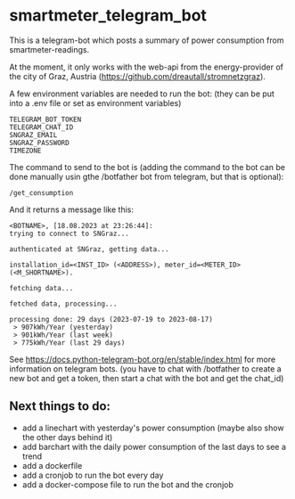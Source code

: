 # smartmeter_telegram_bot
This is a telegram-bot which posts a summary of power consumption from smartmeter-readings.

At the moment, it only works with the web-api from the energy-provider of the city of Graz, Austria (https://github.com/dreautall/stromnetzgraz).

A few environment variables are needed to run the bot:
(they can be put into a .env file or set as environment variables)
```
TELEGRAM_BOT_TOKEN 
TELEGRAM_CHAT_ID 
SNGRAZ_EMAIL
SNGRAZ_PASSWORD 
TIMEZONE 
```

The command to send to the bot is (adding the command to the bot can be done manually usin gthe /botfather bot from telegram, but that is optional):
```
/get_consumption
```

And it returns a message like this:
```
<BOTNAME>, [18.08.2023 at 23:26:44]:
trying to connect to SNGraz...

authenticated at SNGraz, getting data...

installation_id=<INST_ID> (<ADDRESS>), meter_id=<METER_ID> (<M_SHORTNAME>).

fetching data...

fetched data, processing...

processing done: 29 days (2023-07-19 to 2023-08-17)
 > 907kWh/Year (yesterday)
 > 901kWh/Year (last week)
 > 775kWh/Year (last 29 days)
```

See https://docs.python-telegram-bot.org/en/stable/index.html for more information on telegram bots. (you have to chat with /botfather to create a new bot and get a token, then start a chat with the bot and get the chat_id)

## Next things to do:
- add a linechart with yesterday's power consumption (maybe also show the other days behind it)
- add barchart with the daily power consumption of the last days to see a trend
- add a dockerfile
- add a cronjob to run the bot every day
- add a docker-compose file to run the bot and the cronjob